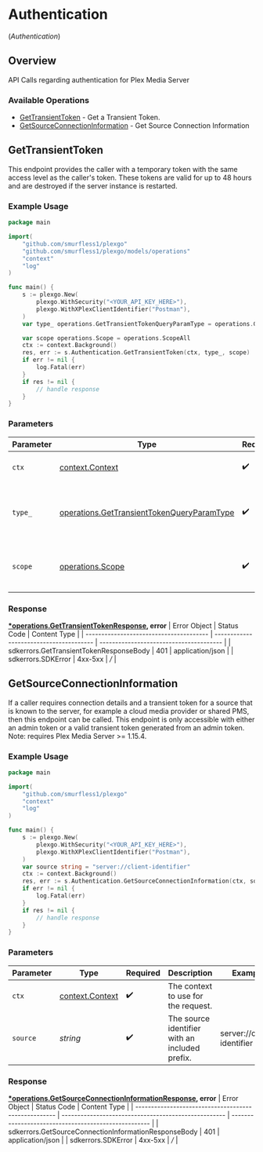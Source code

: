 # Authentication
(*Authentication*)

## Overview

API Calls regarding authentication for Plex Media Server


### Available Operations

* [GetTransientToken](#gettransienttoken) - Get a Transient Token.
* [GetSourceConnectionInformation](#getsourceconnectioninformation) - Get Source Connection Information

## GetTransientToken

This endpoint provides the caller with a temporary token with the same access level as the caller's token. These tokens are valid for up to 48 hours and are destroyed if the server instance is restarted.


### Example Usage

```go
package main

import(
	"github.com/smurfless1/plexgo"
	"github.com/smurfless1/plexgo/models/operations"
	"context"
	"log"
)

func main() {
    s := plexgo.New(
        plexgo.WithSecurity("<YOUR_API_KEY_HERE>"),
        plexgo.WithXPlexClientIdentifier("Postman"),
    )
    var type_ operations.GetTransientTokenQueryParamType = operations.GetTransientTokenQueryParamTypeDelegation

    var scope operations.Scope = operations.ScopeAll
    ctx := context.Background()
    res, err := s.Authentication.GetTransientToken(ctx, type_, scope)
    if err != nil {
        log.Fatal(err)
    }
    if res != nil {
        // handle response
    }
}
```

### Parameters

| Parameter                                                                                                | Type                                                                                                     | Required                                                                                                 | Description                                                                                              |
| -------------------------------------------------------------------------------------------------------- | -------------------------------------------------------------------------------------------------------- | -------------------------------------------------------------------------------------------------------- | -------------------------------------------------------------------------------------------------------- |
| `ctx`                                                                                                    | [context.Context](https://pkg.go.dev/context#Context)                                                    | :heavy_check_mark:                                                                                       | The context to use for the request.                                                                      |
| `type_`                                                                                                  | [operations.GetTransientTokenQueryParamType](../../models/operations/gettransienttokenqueryparamtype.md) | :heavy_check_mark:                                                                                       | `delegation` - This is the only supported `type` parameter.                                              |
| `scope`                                                                                                  | [operations.Scope](../../models/operations/scope.md)                                                     | :heavy_check_mark:                                                                                       | `all` - This is the only supported `scope` parameter.                                                    |


### Response

**[*operations.GetTransientTokenResponse](../../models/operations/gettransienttokenresponse.md), error**
| Error Object                            | Status Code                             | Content Type                            |
| --------------------------------------- | --------------------------------------- | --------------------------------------- |
| sdkerrors.GetTransientTokenResponseBody | 401                                     | application/json                        |
| sdkerrors.SDKError                      | 4xx-5xx                                 | */*                                     |

## GetSourceConnectionInformation

If a caller requires connection details and a transient token for a source that is known to the server, for example a cloud media provider or shared PMS, then this endpoint can be called. This endpoint is only accessible with either an admin token or a valid transient token generated from an admin token.
Note: requires Plex Media Server >= 1.15.4.


### Example Usage

```go
package main

import(
	"github.com/smurfless1/plexgo"
	"context"
	"log"
)

func main() {
    s := plexgo.New(
        plexgo.WithSecurity("<YOUR_API_KEY_HERE>"),
        plexgo.WithXPlexClientIdentifier("Postman"),
    )
    var source string = "server://client-identifier"
    ctx := context.Background()
    res, err := s.Authentication.GetSourceConnectionInformation(ctx, source)
    if err != nil {
        log.Fatal(err)
    }
    if res != nil {
        // handle response
    }
}
```

### Parameters

| Parameter                                             | Type                                                  | Required                                              | Description                                           | Example                                               |
| ----------------------------------------------------- | ----------------------------------------------------- | ----------------------------------------------------- | ----------------------------------------------------- | ----------------------------------------------------- |
| `ctx`                                                 | [context.Context](https://pkg.go.dev/context#Context) | :heavy_check_mark:                                    | The context to use for the request.                   |                                                       |
| `source`                                              | *string*                                              | :heavy_check_mark:                                    | The source identifier with an included prefix.        | server://client-identifier                            |


### Response

**[*operations.GetSourceConnectionInformationResponse](../../models/operations/getsourceconnectioninformationresponse.md), error**
| Error Object                                         | Status Code                                          | Content Type                                         |
| ---------------------------------------------------- | ---------------------------------------------------- | ---------------------------------------------------- |
| sdkerrors.GetSourceConnectionInformationResponseBody | 401                                                  | application/json                                     |
| sdkerrors.SDKError                                   | 4xx-5xx                                              | */*                                                  |
